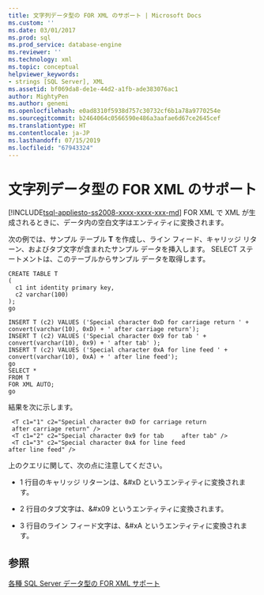 ```yaml
---
title: 文字列データ型の FOR XML のサポート | Microsoft Docs
ms.custom: ''
ms.date: 03/01/2017
ms.prod: sql
ms.prod_service: database-engine
ms.reviewer: ''
ms.technology: xml
ms.topic: conceptual
helpviewer_keywords:
- strings [SQL Server], XML
ms.assetid: bf069da8-de1e-44d2-a1fb-ade383076ac1
author: MightyPen
ms.author: genemi
ms.openlocfilehash: e0ad8310f5938d757c30732cf6b1a78a9770254e
ms.sourcegitcommit: b2464064c0566590e486a3aafae6d67ce2645cef
ms.translationtype: HT
ms.contentlocale: ja-JP
ms.lasthandoff: 07/15/2019
ms.locfileid: "67943324"
---
```

# <a name="for-xml-support-for-string-data-types"></a>文字列データ型の FOR XML のサポート
[!INCLUDE[tsql-appliesto-ss2008-xxxx-xxxx-xxx-md](../../includes/tsql-appliesto-ss2008-xxxx-xxxx-xxx-md.md)]
  FOR XML で XML が生成されるときに、データ内の空白文字はエンティティに変換されます。  
  
 次の例では、サンプル テーブル **T** を作成し、ライン フィード、キャリッジ リターン、およびタブ文字が含まれたサンプル データを挿入します。 SELECT ステートメントは、このテーブルからサンプル データを取得します。  
  
```  
CREATE TABLE T  
(  
  c1 int identity primary key,  
  c2 varchar(100)  
);  
go  
  
INSERT T (c2) VALUES ('Special character 0xD for carriage return ' + convert(varchar(10), 0xD) + ' after carriage return');  
INSERT T (c2) VALUES ('Special character 0x9 for tab ' + convert(varchar(10), 0x9) + ' after tab' );  
INSERT T (c2) VALUES ('Special character 0xA for line feed ' + convert(varchar(10), 0xA) + ' after line feed');  
go  
SELECT *   
FROM T  
FOR XML AUTO;  
go  
```  
  
 結果を次に示します。  
  
```  
 <T c1="1" c2="Special character 0xD for carriage return   
 after carriage return" />  
 <T c1="2" c2="Special character 0x9 for tab     after tab" />  
 <T c1="3" c2="Special character 0xA for line feed   
after line feed" />  
```  
  
 上のクエリに関して、次の点に注意してください。  
  
-   1 行目のキャリッジ リターンは、&#xD というエンティティに変換されます。  
  
-   2 行目のタブ文字は、&#x09 というエンティティに変換されます。  
  
-   3 行目のライン フィード文字は、&#xA というエンティティに変換されます。  
  
## <a name="see-also"></a>参照  
 [各種 SQL Server データ型の FOR XML サポート](../../relational-databases/xml/for-xml-support-for-various-sql-server-data-types.md)  
  
  
